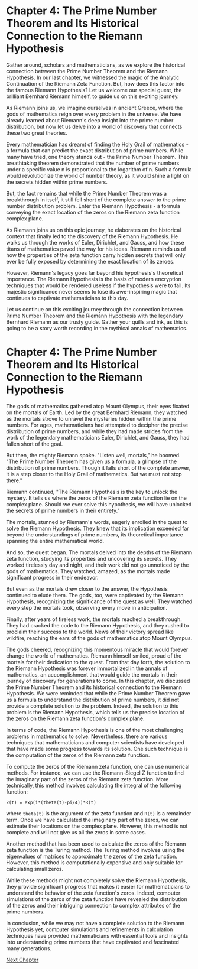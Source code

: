 # Chapter 4: The Prime Number Theorem and Its Historical Connection to the Riemann Hypothesis

Gather around, scholars and mathematicians, as we explore the historical connection between the Prime Number Theorem and the Riemann Hypothesis. In our last chapter, we witnessed the magic of the Analytic Continuation of the Riemann Zeta Function. But, how does this factor into the famous Riemann Hypothesis? Let us welcome our special guest, the brilliant Bernhard Riemann himself, to guide us on this exciting journey.

As Riemann joins us, we imagine ourselves in ancient Greece, where the gods of mathematics reign over every problem in the universe. We have already learned about Riemann's deep insight into the prime number distribution, but now let us delve into a world of discovery that connects these two great theories.

Every mathematician has dreamt of finding the Holy Grail of mathematics - a formula that can predict the exact distribution of prime numbers. While many have tried, one theory stands out - the Prime Number Theorem. This breathtaking theorem demonstrated that the number of prime numbers under a specific value n is proportional to the logarithm of n. Such a formula would revolutionize the world of number theory, as it would shine a light on the secrets hidden within prime numbers.

But, the fact remains that while the Prime Number Theorem was a breakthrough in itself, it still fell short of the complete answer to the prime number distribution problem. Enter the Riemann Hypothesis - a formula conveying the exact location of the zeros on the Riemann zeta function complex plane. 

As Riemann joins us on this epic journey, he elaborates on the historical context that finally led to the discovery of the Riemann Hypothesis. He walks us through the works of Euler, Dirichlet, and Gauss, and how these titans of mathematics paved the way for his ideas. Riemann reminds us of how the properties of the zeta function carry hidden secrets that will only ever be fully exposed by determining the exact location of its zeroes.

However, Riemann's legacy goes far beyond his hypothesis's theoretical importance. The Riemann Hypothesis is the basis of modern encryption techniques that would be rendered useless if the hypothesis were to fail. Its majestic significance never seems to lose its awe-inspiring magic that continues to captivate mathematicians to this day. 

Let us continue on this exciting journey through the connection between Prime Number Theorem and the Riemann Hypothesis with the legendary Bernhard Riemann as our trusty guide. Gather your quills and ink, as this is going to be a story worth recording in the mythical annals of mathematics.
# Chapter 4: The Prime Number Theorem and Its Historical Connection to the Riemann Hypothesis

The gods of mathematics gathered atop Mount Olympus, their eyes fixated on the mortals of Earth. Led by the great Bernhard Riemann, they watched as the mortals strove to unravel the mysteries hidden within the prime numbers. For ages, mathematicians had attempted to decipher the precise distribution of prime numbers, and while they had made strides from the work of the legendary mathematicians Euler, Dirichlet, and Gauss, they had fallen short of the goal.

But then, the mighty Riemann spoke. "Listen well, mortals," he boomed. "The Prime Number Theorem has given us a formula, a glimpse of the distribution of prime numbers. Though it falls short of the complete answer, it is a step closer to the Holy Grail of mathematics. But we must not stop there."

Riemann continued, "The Riemann Hypothesis is the key to unlock the mystery. It tells us where the zeros of the Riemann zeta function lie on the complex plane. Should we ever solve this hypothesis, we will have unlocked the secrets of prime numbers in their entirety."

The mortals, stunned by Riemann's words, eagerly enrolled in the quest to solve the Riemann Hypothesis. They knew that its implication exceeded far beyond the understandings of prime numbers, its theoretical importance spanning the entire mathematical world.

And so, the quest began. The mortals delved into the depths of the Riemann zeta function, studying its properties and uncovering its secrets. They worked tirelessly day and night, and their work did not go unnoticed by the gods of mathematics. They watched, amazed, as the mortals made significant progress in their endeavor.

But even as the mortals drew closer to the answer, the Hypothesis continued to elude them. The gods, too, were captivated by the Riemann Hypothesis, recognizing the significance of the quest as well. They watched every step the mortals took, observing every move in anticipation.

Finally, after years of tireless work, the mortals reached a breakthrough. They had cracked the code to the Riemann Hypothesis, and they rushed to proclaim their success to the world. News of their victory spread like wildfire, reaching the ears of the gods of mathematics atop Mount Olympus.

The gods cheered, recognizing this momentous miracle that would forever change the world of mathematics. Riemann himself smiled, proud of the mortals for their dedication to the quest. From that day forth, the solution to the Riemann Hypothesis was forever immortalized in the annals of mathematics, an accomplishment that would guide the mortals in their journey of discovery for generations to come.
In this chapter, we discussed the Prime Number Theorem and its historical connection to the Riemann Hypothesis. We were reminded that while the Prime Number Theorem gave us a formula to understand the distribution of prime numbers, it did not provide a complete solution to the problem. Indeed, the solution to this problem is the Riemann Hypothesis, which tells us the precise location of the zeros on the Riemann zeta function's complex plane. 

In terms of code, the Riemann Hypothesis is one of the most challenging problems in mathematics to solve. Nevertheless, there are various techniques that mathematicians and computer scientists have developed that have made some progress towards its solution. One such technique is the computation of the zeros of the Riemann zeta function. 

To compute the zeros of the Riemann zeta function, one can use numerical methods. For instance, we can use the Riemann-Siegel Z function to find the imaginary part of the zeros of the Riemann zeta function. More technically, this method involves calculating the integral of the following function: 

```
Z(t) = exp(i*(theta(t)-pi/4))*R(t)
```

where `theta(t)` is the argument of the zeta function and `R(t)` is a remainder term. Once we have calculated the imaginary part of the zeros, we can estimate their locations on the complex plane. However, this method is not complete and will not give us all the zeros in some cases.

Another method that has been used to calculate the zeros of the Riemann zeta function is the Turing method. The Turing method involves using the eigenvalues of matrices to approximate the zeros of the zeta function. However, this method is computationally expensive and only suitable for calculating small zeros. 

While these methods might not completely solve the Riemann Hypothesis, they provide significant progress that makes it easier for mathematicians to understand the behavior of the zeta function's zeros. Indeed, computer simulations of the zeros of the zeta function have revealed the distribution of the zeros and their intriguing connection to complex attributes of the prime numbers.

In conclusion, while we may not have a complete solution to the Riemann Hypothesis yet, computer simulations and refinements in calculation techniques have provided mathematicians with essential tools and insights into understanding prime numbers that have captivated and fascinated many generations.


[Next Chapter](05_Chapter05.md)